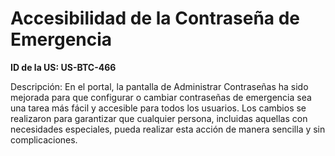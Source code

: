 # Accesibilidad de la Contraseña de Emergencia

**ID de la US: US-BTC-466**

Descripción: En el portal, la pantalla de Administrar Contraseñas ha sido mejorada para que configurar o cambiar contraseñas de emergencia sea una tarea más fácil y accesible para todos los usuarios. Los cambios se realizaron para garantizar que cualquier persona, incluidas aquellas con necesidades especiales, pueda realizar esta acción de manera sencilla y sin complicaciones.
